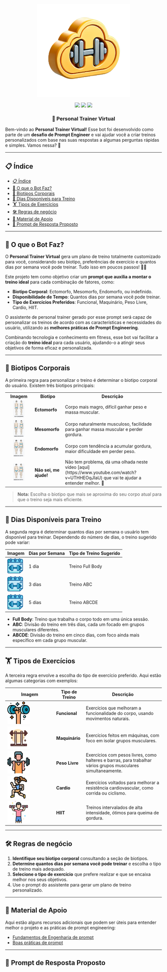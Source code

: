 <p align="center">
    <img width="300px" src=".github/assets/logo_2.png">
</p>

<p align="center">
<a href="https://www.dio.me/users/luanwp" title="Curriculum"><img src="https://img.shields.io/badge/DIO-Curriculum-FED564"></a>
<a href="https://www.linkedin.com/in/luan-mercaldi-88080890/" title="Profile"><img src="https://img.shields.io/badge/LinkedIn-Profile-FED564?"></a>
<a href="https://chatgpt.com/" title="Powered by ChatGpt">
  <img src="https://img.shields.io/badge/Powered%20by-ChatGPT-FED564?">
</a>
</p>

<p align="center">
  <h3 align="center">🤖 Personal Trainer Virtual</h3>
    
Bem-vindo ao **Personal Trainer Virtual!** Esse bot foi desenvolvido como parte de um **desafio de Prompt Engineer** e vai ajudar você a criar treinos personalizados com base nas suas respostas a algumas perguntas rápidas e simples. Vamos nessa? 💪
</p>

---

## 📋 Índice

- [📋 Índice](#-índice)
- [🚀 O que o Bot Faz?](#-O-que-o-Bot-Faz)
- [💪 Biotipos Corporais](#-biotipos-corporais)
- [📅 Dias Disponíveis para Treino](#-dias-disponíveis-para-treino)
- [🏋️ Tipos de Exercícios](#️-tipos-de-exercícios)
- [🛠️ Regras de negócio](#️-regras-de-negócio)
- [📖 Material de Apoio](#-material-de-apoio)
- [🎯 Prompt de Resposta Proposto](#-prompt-de-resposta-proposto)

---

## 🚀 O que o Bot Faz?

O **Personal Trainer Virtual** gera um plano de treino totalmente customizado para você, considerando seu biotipo, preferências de exercício e quantos dias por semana você pode treinar. Tudo isso em poucos passos! 🏋️‍♂️

Este projeto tem como objetivo criar um **prompt que auxilia a montar o treino ideal** para cada combinação de fatores, como:

- **Biotipo Corporal**: Ectomorfo, Mesomorfo, Endomorfo, ou indefinido.
- **Disponibilidade de Tempo**: Quantos dias por semana você pode treinar.
- **Tipo de Exercícios Preferidos**: Funcional, Maquinário, Peso Livre, Cardio, HIIT.

O assistente de personal trainer gerado por esse prompt será capaz de personalizar os treinos de acordo com as características e necessidades do usuário, utilizando as **melhores práticas de Prompt Engineering**.


Combinando tecnologia e conhecimento em fitness, esse bot vai facilitar a criação do **treino ideal** para cada usuário, ajudando-o a atingir seus objetivos de forma eficaz e personalizada.

---

## 💪 Biotipos Corporais

A primeira regra para personalizar o treino é determinar o biotipo corporal do usuário. Existem três biotipos principais:

<table>
  <tr>
    <th>Imagem</th>
    <th>Biotipo</th>
    <th>Descrição</th>
  </tr>
  <tr>
    <td style="text-align: center;">
      <img src=".github/assets/ectomorph.jpg" width="50%" height="50%">
    </td>
    <td><strong>Ectomorfo</strong></td>
    <td>Corpo mais magro, difícil ganhar peso e massa muscular.</td>
  </tr>
  <tr>
    <td style="text-align: center;">
      <img src=".github/assets/mesomorph.jpg" width="50%" height="50%">
    </td>
    <td><strong>Mesomorfo</strong></td>
    <td>Corpo naturalmente musculoso, facilidade para ganhar massa muscular e perder gordura.</td>
  </tr>
  <tr>
    <td style="text-align: center;">
      <img src=".github/assets/endmorph.jpg" width="50%" height="50%">
    </td>
    <td><strong>Endomorfo</strong></td>
    <td>Corpo com tendência a acumular gordura, maior dificuldade em perder peso.</td>
  </tr>
  <tr>
    <td style="text-align: center;">
      <img src=".github/assets/endmorph.jpg" width="50%" height="50%">
    </td>
    <td><strong>Não sei, me ajude!</strong></td>
    <td>Não tem problema, dá uma olhada neste vídeo [aqui](https://www.youtube.com/watch?v=UTHHEOqJIaU) que vai te ajudar a entender melhor. 🎥
</td>
  </tr>
</table>

> **Nota:** Escolha o biotipo que mais se aproxima do seu corpo atual para que o treino seja mais eficiente.

---

## 📅 Dias Disponíveis para Treino

A segunda regra é determinar quantos dias por semana o usuário tem disponível para treinar. Dependendo do número de dias, o treino sugerido pode variar:

| **Imagem**                                                     | **Dias por Semana** | **Tipo de Treino Sugerido** |
| -------------------------------------------------------------- | ------------------- | --------------------------- |
| <img src=".github/assets/calendar.png" width="50" height="50"> | 1 dia               | Treino Full Body            |
| <img src=".github/assets/calendar.png" width="50" height="50"> | 3 dias              | Treino ABC                  |
| <img src=".github/assets/calendar.png" width="50" height="50"> | 5 dias              | Treino ABCDE                |

- **Full Body**: Treino que trabalha o corpo todo em uma única sessão.
- **ABC**: Divisão do treino em três dias, cada um focado em grupos musculares diferentes.
- **ABCDE**: Divisão do treino em cinco dias, com foco ainda mais específico em cada grupo muscular.

---

## 🏋️ Tipos de Exercícios

A terceira regra envolve a escolha do tipo de exercício preferido. Aqui estão algumas categorias com exemplos:

| **Imagem**                                                       | **Tipo de Treino** | **Descrição**                                                                                                 |
| ---------------------------------------------------------------- | ------------------ | ------------------------------------------------------------------------------------------------------------- |
| <img src=".github/assets/dumbells.png" width="50%" height="50%"> | **Funcional**      | Exercícios que melhoram a funcionalidade do corpo, usando movimentos naturais.                                |
| <img src=".github/assets/4760665.png" width="50%" height="50%">  | **Maquinário**     | Exercícios feitos em máquinas, com foco em isolar grupos musculares.                                          |
| <img src=".github/assets/barr.png" width="50%" height="50%">     | **Peso Livre**     | Exercícios com pesos livres, como halteres e barras, para trabalhar vários grupos musculares simultaneamente. |
| <img src=".github/assets/cardio.png" width="50%" height="50%">   | **Cardio**         | Exercícios voltados para melhorar a resistência cardiovascular, como corrida ou ciclismo.                     |
| <img src=".github/assets/hiit.png" width="50%" height="50%">     | **HIIT**           | Treinos intervalados de alta intensidade, ótimos para queima de gordura.                                      |

---

## 🛠️ Regras de negócio

1. **Identifique seu biotipo corporal** consultando a seção de biotipos.
2. **Determine quantos dias por semana você pode treinar** e escolha o tipo de treino mais adequado.
3. **Selecione o tipo de exercício** que prefere realizar e que se encaixa melhor nos seus objetivos.
4. Use o prompt do assistente para gerar um plano de treino personalizado.

---

## 📖 Material de Apoio

Aqui estão alguns recursos adicionais que podem ser úteis para entender melhor o projeto e as práticas de prompt engineering:

- [Fundamentos de Engenharia de prompt](https://elidianaandrade.gitbook.io/fundamentos-de-engenharia-de-prompts-com-claude-3)
- [Boas práticas de prompt](https://aline-antunes.gitbook.io/otimize-seus-prompts-e-aprenda-mais-usando-ias-1)

---

## 🎯 Prompt de Resposta Proposto
